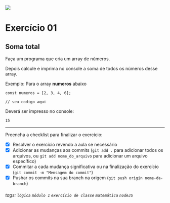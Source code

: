 ![](https://i.imgur.com/xG74tOh.png)

# Exercício 01

## Soma total

Faça um programa que cria um array de números.

Depois calcule e imprima no console a soma de todos os números desse array.

Exemplo: Para o array **numeros** abaixo

```javascript=
const numeros = [2, 3, 4, 6];

// seu codigo aqui
```

Deverá ser impresso no console:

```
15
```

---

Preencha a checklist para finalizar o exercício:

-   [x] Resolver o exercício revendo a aula se necessário
-   [x] Adicionar as mudanças aos commits (`git add .` para adicionar todos os arquivos, ou `git add nome_do_arquivo` para adicionar um arquivo específico)
-   [x] Commitar a cada mudança significativa ou na finalização do exercício (`git commit -m "Mensagem do commit"`)
-   [x] Pushar os commits na sua branch na origem (`git push origin nome-da-branch`)

###### tags: `lógica` `módulo 1` `exercício de classe` `matemática` `nodeJS`
